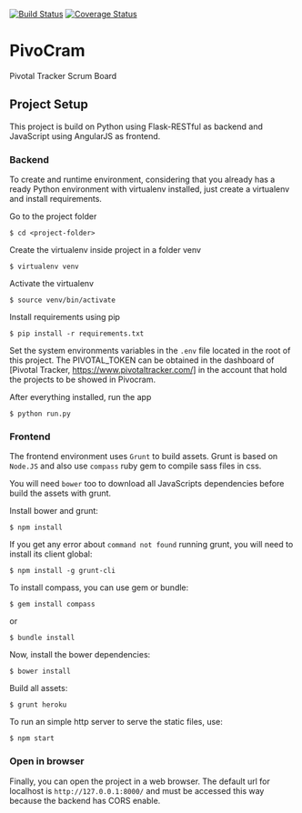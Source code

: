 [![Build Status](https://travis-ci.org/Maethorin/pivocram.svg?branch=master)](https://travis-ci.org/Maethorin/pivocram)
[![Coverage Status](https://coveralls.io/repos/github/Maethorin/pivocram/badge.svg?branch=master)](https://coveralls.io/github/Maethorin/pivocram?branch=master)


# PivoCram
Pivotal Tracker Scrum Board

## Project Setup

This project is build on Python using Flask-RESTful as backend and JavaScript using AngularJS as frontend.

### Backend

To create and runtime environment, considering that you already has a ready Python environment with virtualenv installed, just create a virtualenv and install requirements.

Go to the project folder

    $ cd <project-folder>

Create the virtualenv inside project in a folder venv

    $ virtualenv venv

Activate the virtualenv

    $ source venv/bin/activate

Install requirements using pip

    $ pip install -r requirements.txt

Set the system environments variables in the `.env` file located in the root of this project. The PIVOTAL_TOKEN can be obtained in the dashboard of [Pivotal Tracker, https://www.pivotaltracker.com/] in the account that hold the projects to be showed in Pivocram.

After everything installed, run the app

    $ python run.py

### Frontend

The frontend environment uses `Grunt` to build assets. Grunt is based on `Node.JS` and also use `compass` ruby gem to compile sass files in css.

You will need `bower` too to download all JavaScripts dependencies before build the assets with grunt.

Install bower and grunt:

    $ npm install

If you get any error about `command not found` running grunt, you will need to install its client global:

    $ npm install -g grunt-cli

To install compass, you can use gem or bundle:

    $ gem install compass

or

    $ bundle install

Now, install the bower dependencies:

    $ bower install

Build all assets:

    $ grunt heroku

To run an simple http server to serve the static files, use:

    $ npm start

### Open in browser

Finally, you can open the project in a web browser. The default url for localhost is `http://127.0.0.1:8000/` and must be accessed this way because the backend has CORS enable.